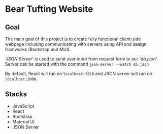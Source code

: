 # Bear Tufting Website

## Goal

The main goal of this project is to create fully functional client-side webpage including communicating with servers using API and design framworks (Bootstrap and MUI).

_'JSON Server'_ is used to send user input from request form to our _'db.json'_.
Server can be started with the command `json-server --watch db.json
`

By default, React will run on `localhost:3010` and JSON server will run on `localhost:3000`.

## Stacks

- JavaScript
- React
- Bootstrap
- Material UI
- JSON Server
